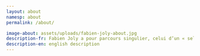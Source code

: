 ```yaml
---
layout: about
namesp: about
permalink: /about/

image-about: assets/uploads/fabien-joly-about.jpg
description-fr: Fabien Joly a pour parcours singulier, celui d’un « self made man » dans le monde de la fleur.<br/> Titulaire d’une maîtrise de sociologie, il se destine à l’enseignement. Mais arrivé à Paris, Fabien se découvre une passion pour les fleurs.<br/> Après dix ans d’expérience, il crée sa propre maison et propose des créations personnelles et modernes associées à un univers généreux et « romantico-rock » où l’harmonie des couleurs est novatrice et maîtrisée.<br/> Son savoir-faire est pluriel. Les fleurs ne sont pas simplement fleurs, elles sont aussi robes, bijoux ou accessoires. Elles racontent une histoire…<br/> Devenu en l’espace de quelques années une référence et l’une des fortes personnalités du monde floral, Fabien Joly collabore avec de grandes maisons de luxe internationales comme Givenchy, Louis Vuitton, Hermès, Nina Ricci, Alexander Mc Queen, Sonia Rykiel et Maison Francis Kurkdjian.<br/> Fabien Joly définit son travail comme un art en privilégiant l’esthétique et participe, avec succès, à la richesse de la création parisienne.
description-en: english description
---
```

